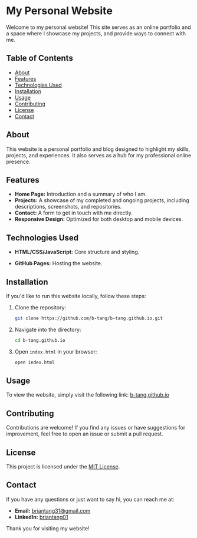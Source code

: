 # My Personal Website

Welcome to my personal website! This site serves as an online portfolio and a space where I showcase my projects, and provide ways to connect with me.

## Table of Contents

- [About](#about)
- [Features](#features)
- [Technologies Used](#technologies-used)
- [Installation](#installation)
- [Usage](#usage)
- [Contributing](#contributing)
- [License](#license)
- [Contact](#contact)

## About

This website is a personal portfolio and blog designed to highlight my skills, projects, and experiences. It also serves as a hub for my professional online presence.

## Features

- **Home Page:** Introduction and a summary of who I am.
- **Projects:** A showcase of my completed and ongoing projects, including descriptions, screenshots, and repositories.
- **Contact:** A form to get in touch with me directly.
- **Responsive Design:** Optimized for both desktop and mobile devices.

## Technologies Used

- **HTML/CSS/JavaScript:** Core structure and styling.
<!-- - **[Framework/Library Name]:** Used for building [specific feature, e.g., the frontend, backend]. -->
- **GitHub Pages:** Hosting the website.
<!-- - **[Other Technologies]:** Any additional tools or technologies used. -->

## Installation

If you'd like to run this website locally, follow these steps:

1. Clone the repository:
    ```bash
    git clone https://github.com/b-tang/b-tang.github.io.git
    ```
2. Navigate into the directory:
    ```bash
    cd b-tang.github.io
    ```
3. Open `index.html` in your browser:
    ```bash
    open index.html
    ```

## Usage

To view the website, simply visit the following link: [b-tang.github.io](https://b-tang.github.io/)

## Contributing

Contributions are welcome! If you find any issues or have suggestions for improvement, feel free to open an issue or submit a pull request.

## License

This project is licensed under the [MIT License](LICENSE).

## Contact

If you have any questions or just want to say hi, you can reach me at:

- **Email:** briantang31@gmail.com
- **LinkedIn:** [briantang01](https://www.linkedin.com/in/briantang01/)
<!-- - **Twitter:** [@YourTwitterHandle](https://twitter.com/briantangg) -->

Thank you for visiting my website!

